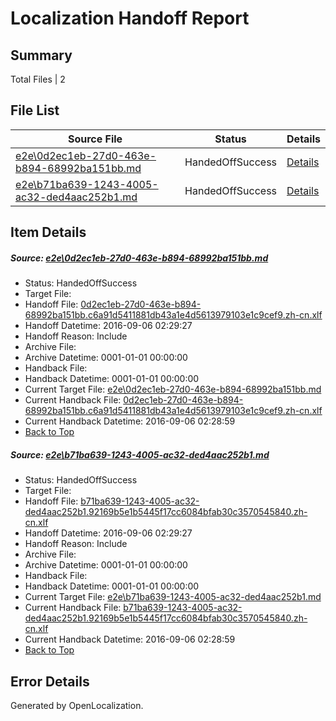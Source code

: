 # <a name='report-top'></a> Localization Handoff Report

## Summary
 Total Files | 2

## File List
 Source File | Status | Details 
 ----------- | ------ | ------- 
 [e2e\0d2ec1eb-27d0-463e-b894-68992ba151bb.md](https://github.com/OpenLocalizationTestOrg/ol-test0/blob/711c0e252771ef655bb6d00aef3351e587cf8456/e2e/0d2ec1eb-27d0-463e-b894-68992ba151bb.md) | HandedOffSuccess | [Details](#e222da58bf8c17a7dd2da43c8a769d831fc59a9c1)
 [e2e\b71ba639-1243-4005-ac32-ded4aac252b1.md](https://github.com/OpenLocalizationTestOrg/ol-test0/blob/711c0e252771ef655bb6d00aef3351e587cf8456/e2e/b71ba639-1243-4005-ac32-ded4aac252b1.md) | HandedOffSuccess | [Details](#881756b2284699c990979e91d96f3567bec7806e3)

## Item Details
##### <a name='e222da58bf8c17a7dd2da43c8a769d831fc59a9c1'></a> Source: [e2e\0d2ec1eb-27d0-463e-b894-68992ba151bb.md](https://github.com/OpenLocalizationTestOrg/ol-test0/blob/711c0e252771ef655bb6d00aef3351e587cf8456/e2e/0d2ec1eb-27d0-463e-b894-68992ba151bb.md)
* Status: HandedOffSuccess
* Target File: 
* Handoff File: [0d2ec1eb-27d0-463e-b894-68992ba151bb.c6a91d5411881db43a1e4d5613979103e1c9cef9.zh-cn.xlf](https://github.com/OpenLocalizationTestOrg/ol-test0-handoff/blob/bc451d798115cb23e3d3cb7022fdd38db06f3b25/ol-handoff/OpenLocalizationTestOrg/ol-test0-zhcn/ci/ht/0d2ec1eb-27d0-463e-b894-68992ba151bb.c6a91d5411881db43a1e4d5613979103e1c9cef9.zh-cn.xlf)
* Handoff Datetime: 2016-09-06 02:29:27
* Handoff Reason: Include
* Archive File: 
* Archive Datetime: 0001-01-01 00:00:00
* Handback File: 
* Handback Datetime: 0001-01-01 00:00:00
* Current Target File: [e2e\0d2ec1eb-27d0-463e-b894-68992ba151bb.md](https://github.com/OpenLocalizationTestOrg/ol-test0-zhcn/blob/af53282c7626f1d2da53b0fb18d25595bfdbadb6/e2e/0d2ec1eb-27d0-463e-b894-68992ba151bb.md)
* Current Handback File: [0d2ec1eb-27d0-463e-b894-68992ba151bb.c6a91d5411881db43a1e4d5613979103e1c9cef9.zh-cn.xlf](https://github.com/OpenLocalizationTestOrg/ol-test0-handback/blob/a35cf4a8241621ea751514306feec7a54f655e4c/ol-handback/OpenLocalizationTestOrg/ol-test0-zhcn/ci/ht/0d2ec1eb-27d0-463e-b894-68992ba151bb.c6a91d5411881db43a1e4d5613979103e1c9cef9.zh-cn.xlf)
* Current Handback Datetime: 2016-09-06 02:28:59
* [Back to Top](#report-top)

##### <a name='881756b2284699c990979e91d96f3567bec7806e3'></a> Source: [e2e\b71ba639-1243-4005-ac32-ded4aac252b1.md](https://github.com/OpenLocalizationTestOrg/ol-test0/blob/711c0e252771ef655bb6d00aef3351e587cf8456/e2e/b71ba639-1243-4005-ac32-ded4aac252b1.md)
* Status: HandedOffSuccess
* Target File: 
* Handoff File: [b71ba639-1243-4005-ac32-ded4aac252b1.92169b5e1b5445f17cc6084bfab30c3570545840.zh-cn.xlf](https://github.com/OpenLocalizationTestOrg/ol-test0-handoff/blob/bc451d798115cb23e3d3cb7022fdd38db06f3b25/ol-handoff/OpenLocalizationTestOrg/ol-test0-zhcn/ci/ht/b71ba639-1243-4005-ac32-ded4aac252b1.92169b5e1b5445f17cc6084bfab30c3570545840.zh-cn.xlf)
* Handoff Datetime: 2016-09-06 02:29:27
* Handoff Reason: Include
* Archive File: 
* Archive Datetime: 0001-01-01 00:00:00
* Handback File: 
* Handback Datetime: 0001-01-01 00:00:00
* Current Target File: [e2e\b71ba639-1243-4005-ac32-ded4aac252b1.md](https://github.com/OpenLocalizationTestOrg/ol-test0-zhcn/blob/af53282c7626f1d2da53b0fb18d25595bfdbadb6/e2e/b71ba639-1243-4005-ac32-ded4aac252b1.md)
* Current Handback File: [b71ba639-1243-4005-ac32-ded4aac252b1.92169b5e1b5445f17cc6084bfab30c3570545840.zh-cn.xlf](https://github.com/OpenLocalizationTestOrg/ol-test0-handback/blob/a35cf4a8241621ea751514306feec7a54f655e4c/ol-handback/OpenLocalizationTestOrg/ol-test0-zhcn/ci/ht/b71ba639-1243-4005-ac32-ded4aac252b1.92169b5e1b5445f17cc6084bfab30c3570545840.zh-cn.xlf)
* Current Handback Datetime: 2016-09-06 02:28:59
* [Back to Top](#report-top)


## Error Details

Generated by OpenLocalization.
